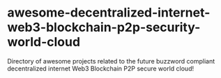 # awesome-decentralized-internet-web3-blockchain-p2p-security-world-cloud
Directory of awesome projects related to the future buzzword compliant decentralized internet Web3 Blockchain P2P secure world cloud!
